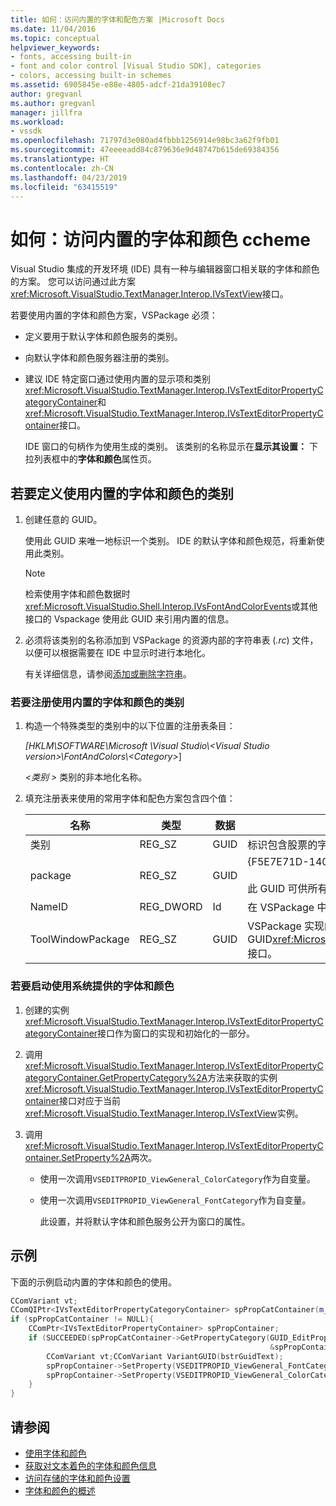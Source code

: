 ```yaml
---
title: 如何：访问内置的字体和配色方案 |Microsoft Docs
ms.date: 11/04/2016
ms.topic: conceptual
helpviewer_keywords:
- fonts, accessing built-in
- font and color control [Visual Studio SDK], categories
- colors, accessing built-in schemes
ms.assetid: 6905845e-e88e-4805-adcf-21da39108ec7
author: gregvanl
ms.author: gregvanl
manager: jillfra
ms.workload:
- vssdk
ms.openlocfilehash: 71797d3e080ad4fbbb1256914e98bc3a62f9fb01
ms.sourcegitcommit: 47eeeeadd84c879636e9d48747b615de69384356
ms.translationtype: HT
ms.contentlocale: zh-CN
ms.lasthandoff: 04/23/2019
ms.locfileid: "63415519"
---
```

# <a name="how-to-access-the-built-in-fonts-and-color-ccheme"></a>如何：访问内置的字体和颜色 ccheme
Visual Studio 集成的开发环境 (IDE) 具有一种与编辑器窗口相关联的字体和颜色的方案。 您可以访问通过此方案<xref:Microsoft.VisualStudio.TextManager.Interop.IVsTextView>接口。

 若要使用内置的字体和颜色方案，VSPackage 必须：

- 定义要用于默认字体和颜色服务的类别。

- 向默认字体和颜色服务器注册的类别。

- 建议 IDE 特定窗口通过使用内置的显示项和类别<xref:Microsoft.VisualStudio.TextManager.Interop.IVsTextEditorPropertyCategoryContainer>和<xref:Microsoft.VisualStudio.TextManager.Interop.IVsTextEditorPropertyContainer>接口。

  IDE 窗口的句柄作为使用生成的类别。 该类别的名称显示在**显示其设置：** 下拉列表框中的**字体和颜色**属性页。

## <a name="to-define-a-category-using-built-in-fonts-and-colors"></a>若要定义使用内置的字体和颜色的类别

1. 创建任意的 GUID。

     使用此 GUID 来唯一地标识一个类别。 IDE 的默认字体和颜色规范，将重新使用此类别。

    > [!NOTE]
    > 检索使用字体和颜色数据时<xref:Microsoft.VisualStudio.Shell.Interop.IVsFontAndColorEvents>或其他接口的 Vspackage 使用此 GUID 来引用内置的信息。

2. 必须将该类别的名称添加到 VSPackage 的资源内部的字符串表 (*.rc*) 文件，以便可以根据需要在 IDE 中显示时进行本地化。

     有关详细信息，请参阅[添加或删除字符串](/cpp/windows/adding-or-deleting-a-string)。

### <a name="to-register-a-category-using-built-in-fonts-and-colors"></a>若要注册使用内置的字体和颜色的类别

1. 构造一个特殊类型的类别中的以下位置的注册表条目：

     *[HKLM\SOFTWARE\Microsoft \Visual Studio\\\<Visual Studio version>\FontAndColors\\\<Category>*]

     *\<类别 >* 类别的非本地化名称。

2. 填充注册表来使用的常用字体和配色方案包含四个值：

    |名称|类型|数据|描述|
    |----------|----------|----------|-----------------|
    |类别|REG_SZ|GUID|标识包含股票的字体和配色方案的类别的任意 GUID。|
    |package|REG_SZ|GUID|{F5E7E71D-1401-11D1-883B-0000F87579D2}<br /><br /> 此 GUID 可供所有使用默认的字体和颜色配置的 Vspackage。|
    |NameID|REG_DWORD|Id|在 VSPackage 中的可本地化的类别名称的资源 ID。|
    |ToolWindowPackage|REG_SZ|GUID|VSPackage 实现的 GUID<xref:Microsoft.VisualStudio.TextManager.Interop.IVsTextView>接口。|

### <a name="to-initiate-the-use-of-system-provided-fonts-and-colors"></a>若要启动使用系统提供的字体和颜色

1. 创建的实例<xref:Microsoft.VisualStudio.TextManager.Interop.IVsTextEditorPropertyCategoryContainer>接口作为窗口的实现和初始化的一部分。

2. 调用<xref:Microsoft.VisualStudio.TextManager.Interop.IVsTextEditorPropertyCategoryContainer.GetPropertyCategory%2A>方法来获取的实例<xref:Microsoft.VisualStudio.TextManager.Interop.IVsTextEditorPropertyContainer>接口对应于当前<xref:Microsoft.VisualStudio.TextManager.Interop.IVsTextView>实例。

3. 调用<xref:Microsoft.VisualStudio.TextManager.Interop.IVsTextEditorPropertyContainer.SetProperty%2A>两次。

   - 使用一次调用`VSEDITPROPID_ViewGeneral_ColorCategory`作为自变量。

   - 使用一次调用`VSEDITPROPID_ViewGeneral_FontCategory`作为自变量。

     此设置，并将默认字体和颜色服务公开为窗口的属性。

## <a name="example"></a>示例
 下面的示例启动内置的字体和颜色的使用。

```cpp
CComVariant vt;
CComQIPtr<IVsTextEditorPropertyCategoryContainer> spPropCatContainer(m_spView);
if (spPropCatContainer != NULL){
    CComPtr<IVsTextEditorPropertyContainer> spPropContainer;
    if (SUCCEEDED(spPropCatContainer->GetPropertyCategory(GUID_EditPropCategory_View_MasterSettings,
                                                          &spPropContainer))){
        CComVariant vt;CComVariant VariantGUID(bstrGuidText);
        spPropContainer->SetProperty(VSEDITPROPID_ViewGeneral_FontCategory, VariantGUID);
        spPropContainer->SetProperty(VSEDITPROPID_ViewGeneral_ColorCategory, VariantGUID);
    }
}
```

## <a name="see-also"></a>请参阅

- [使用字体和颜色](../extensibility/using-fonts-and-colors.md)
- [获取对文本着色的字体和颜色信息](../extensibility/getting-font-and-color-information-for-text-colorization.md)
- [访问存储的字体和颜色设置](../extensibility/accessing-stored-font-and-color-settings.md)
- [字体和颜色的概述](../extensibility/font-and-color-overview.md)